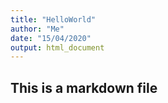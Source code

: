 ```yaml
---
title: "HelloWorld"
author: "Me"
date: "15/04/2020"
output: html_document
---
```


## This is a markdown file